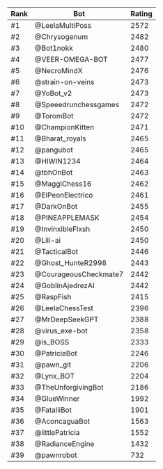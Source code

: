 Rank|Bot|Rating
---|---|---
#1|@LeelaMultiPoss|2572
#2|@Chrysogenum|2482
#3|@Bot1nokk|2480
#4|@VEER-OMEGA-BOT|2477
#5|@NecroMindX|2476
#6|@strain-on-veins|2473
#7|@YoBot_v2|2473
#8|@Speeedrunchessgames|2472
#9|@ToromBot|2472
#10|@ChampionKitten|2471
#11|@Bharat_royals|2465
#12|@pangubot|2465
#13|@HIWIN1234|2464
#14|@tbhOnBot|2463
#15|@MaggiChess16|2462
#16|@ElPeonElectrico|2461
#17|@DarkOnBot|2455
#18|@PINEAPPLEMASK|2454
#19|@InvinxibleFlxsh|2450
#20|@Lili-ai|2450
#21|@TacticalBot|2446
#22|@Ghost_HunteR2998|2443
#23|@CourageousCheckmate7|2442
#24|@GoblinAjedrezAI|2442
#25|@RaspFish|2415
#26|@LeelaChessTest|2396
#27|@MrDeepSeekGPT|2388
#28|@virus_exe-bot|2358
#29|@is_BOSS|2333
#30|@PatriciaBot|2246
#31|@pawn_git|2206
#32|@Lynx_BOT|2204
#33|@TheUnforgivingBot|2186
#34|@GlueWinner|1992
#35|@FataliiBot|1901
#36|@AconcaguaBot|1563
#37|@littlePatricia|1552
#38|@RadianceEngine|1432
#39|@pawnrobot|732
